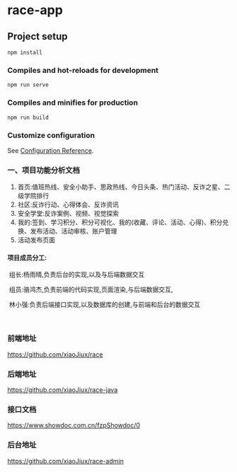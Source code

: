 # race-app

## Project setup
```
npm install
```

### Compiles and hot-reloads for development
```
npm run serve
```

### Compiles and minifies for production
```
npm run build
```

### Customize configuration
See [Configuration Reference](https://cli.vuejs.org/config/).

### 一、项目功能分析文档

1. 首页:值班热线、安全小助手、思政热线、今日头条、热门活动、反诈之星、二级学院排行
2. 社区:反诈行动、心得体会、反诈资讯
3. 安全学堂:反诈案例、视频、视觉探索
4. 我的:签到、学习积分、积分可视化、我的(收藏、评论、活动、心得)、积分兑换、发布活动、活动审核、账户管理
5. 活动发布页面

####    项目成员分工:

​	组长:杨雨晴,负责后台的实现,以及与后端数据交互

​	组员:骆鸿杰,负责前端的代码实现,页面渲染,与后端数据交互,

​			 林小强:负责后端接口实现,以及数据库的创建,与前端和后台的数据交互

​	

### 前端地址

https://github.com/xiaoJiux/race

### 后端地址

https://github.com/xiaoJiux/race-java

### 接口文档

https://www.showdoc.com.cn/fzpShowdoc/0

### 后台地址

https://github.com/xiaoJiux/race-admin



